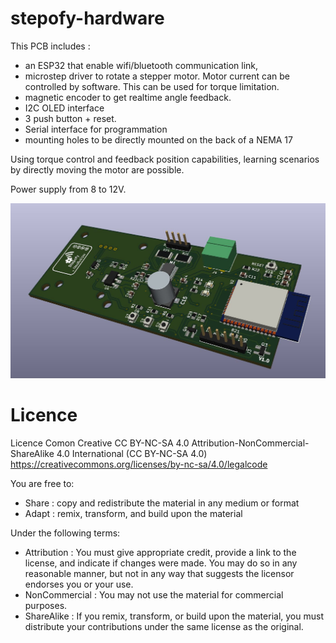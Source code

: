 # stepofy-hardware
This PCB includes :
- an ESP32 that enable wifi/bluetooth communication link,
- microstep driver to rotate a stepper motor. Motor current can be controlled by software. This can be used for torque limitation.
- magnetic encoder to get realtime angle feedback. 
- I2C OLED interface
- 3 push button + reset.
- Serial interface for programmation
- mounting holes to be directly mounted on the back of a NEMA 17

Using torque control and feedback position capabilities, learning scenarios by directly moving the motor are possible.

Power supply from 8 to 12V.

![Stepofy V1](https://github.com/Smartdatalog/stepofy-hardware/blob/master/preview.jpg "Stepofy V1")

# Licence
Licence Comon Creative CC BY-NC-SA 4.0
Attribution-NonCommercial-ShareAlike 4.0 International (CC BY-NC-SA 4.0)
https://creativecommons.org/licenses/by-nc-sa/4.0/legalcode

You are free to:
- Share : copy and redistribute the material in any medium or format
- Adapt : remix, transform, and build upon the material

Under the following terms:
- Attribution : You must give appropriate credit, provide a link to the license, and indicate if changes were made. You may do so in any reasonable manner, but not in any way that suggests the licensor endorses you or your use.
- NonCommercial : You may not use the material for commercial purposes.
- ShareAlike : If you remix, transform, or build upon the material, you must distribute your contributions under the same license as the original.
